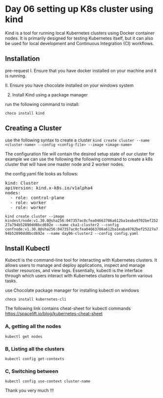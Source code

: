 # Day 06 setting up K8s cluster using kind

Kind is a tool for running local Kubernetes clusters using Docker container nodes. It is primarily designed for testing Kubernetes itself, but it can also be used for local development and Continuous Integration (CI) workflows.

## Installation

pre-request
I. Ensure that you have docker installed on your machine and it is running.

II. Ensure you have chocolate installed on your windows system

2. Install Kind using a package manager

run the following command to install:

`choco install kind`

## Creating a Cluster

use the following syntax to create a cluster
`kind create cluster --name <cluster-name> --config <config-file> --image <image-name>`

The configuration file will contain the desired setup state of our cluster for example we can use the following the following command to create a k8s cluster that will have one master node and 2 worker nodes.

the config.yaml file looks as follows:

<pre>
kind: Cluster
apiVersion: kind.x-k8s.io/v1alpha4
nodes:
  - role: control-plane
  - role: worker
  - role: worker
</pre>

`kind create cluster --image kindest/node:v1.30.0@sha256:047357ac0cfea04663786a612ba1eaba9702bef25227a794b52890dd8bcd692e --name cka1-cluster2 --config confnode:v1.30.0@sha256:047357ac0cfea04663786a612ba1eaba9702bef25227a794b52890dd8bcd692e --name day06-cluster2 --config config.yaml`

## Install Kubectl

Kubectl is the command-line tool for interacting with Kubernetes clusters. It allows users to manage and deploy applications, inspect and manage cluster resources, and view logs. Essentially, kubectl is the interface through which users interact with Kubernetes clusters to perform various tasks.

use Chocolate package manager for installing kubectl on windows

`choco install kubernetes-cli`

The following link contains cheat-sheet for kubectl commands https://spacelift.io/blog/kubernetes-cheat-sheet

### A, getting all the nodes

`kubectl get nodes`

### B, Listing all the clusters

`kubectl config get-contexts`

### C, Switching between

`kubectl config use-context cluster-name`

Thank you very much !!!
